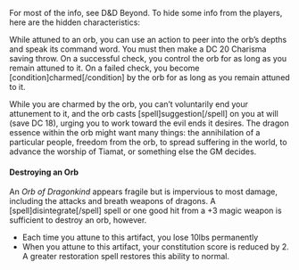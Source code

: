 For most of the info, see D&D Beyond. To hide some info from the players, here are the hidden characteristics:

While attuned to an orb, you can use an action to peer into the orb’s depths and speak its command word. You must then make a DC 20 Charisma saving throw. On a successful check, you control the orb for as long as you remain attuned to it. On a failed check, you become [condition]charmed[/condition] by the orb for as long as you remain attuned to it.

While you are charmed by the orb, you can’t voluntarily end your attunement to it, and the orb casts [spell]suggestion[/spell] on you at will (save DC 18), urging you to work toward the evil ends it desires. The dragon essence within the orb might want many things: the annihilation of a particular people, freedom from the orb, to spread suffering in the world, to advance the worship of Tiamat, or something else the GM decides.

#### Destroying an Orb

An _Orb of Dragonkind_ appears fragile but is impervious to most damage, including the attacks and breath weapons of dragons. A [spell]disintegrate[/spell] spell or one good hit from a +3 magic weapon is sufficient to destroy an orb, however.

-   Each time you attune to this artifact, you lose 10lbs permanently
-   When you attune to this artifact, your constitution score is reduced by 2. A greater restoration spell restores this ability to normal.